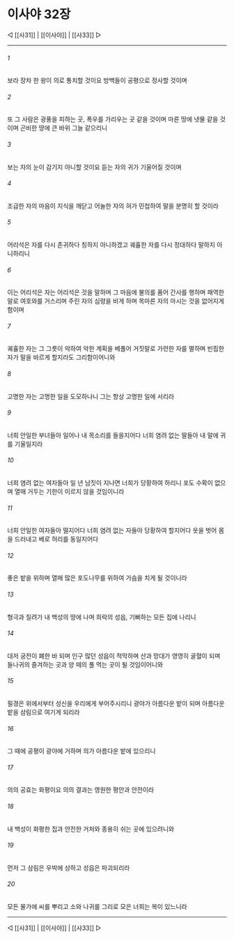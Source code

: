 ﻿# 이사야 32장

◁ [[사31]] | [[이사야]] | [[사33]] ▷
***

###### 1
보라 장차 한 왕이 의로 통치할 것이요 방백들이 공평으로 정사할 것이며

###### 2
또 그 사람은 광풍을 피하는 곳, 폭우를 가리우는 곳 같을 것이며 마른 땅에 냇물 같을 것이며 곤비한 땅에 큰 바위 그늘 같으리니

###### 3
보는 자의 눈이 감기지 아니할 것이요 듣는 자의 귀가 기울어질 것이며

###### 4
조급한 자의 마음이 지식을 깨닫고 어눌한 자의 혀가 민첩하여 말을 분명히 할 것이라

###### 5
어리석은 자를 다시 존귀하다 칭하지 아니하겠고 궤휼한 자를 다시 정대하다 말하지 아니하리니

###### 6
이는 어리석은 자는 어리석은 것을 말하며 그 마음에 불의를 품어 간사를 행하며 패역한 말로 여호와를 거스리며 주린 자의 심령을 비게 하며 목마른 자의 마시는 것을 없어지게 함이며

###### 7
궤휼한 자는 그 그릇이 악하여 악한 계획을 베풀어 거짓말로 가련한 자를 멸하며 빈핍한 자가 말을 바르게 할지라도 그리함이어니와

###### 8
고명한 자는 고명한 일을 도모하나니 그는 항상 고명한 일에 서리라

###### 9
너희 안일한 부녀들아 일어나 내 목소리를 들을지어다 너희 염려 없는 딸들아 내 말에 귀를 기울일지라

###### 10
너희 염려 없는 여자들아 일 년 남짓이 지나면 너희가 당황하여 하리니 포도 수확이 없으며 열매 거두는 기한이 이르지 않을 것임이니라

###### 11
너희 안일한 여자들아 떨지어다 너희 염려 없는 자들아 당황하여 할지어다 옷을 벗어 몸을 드러내고 베로 허리를 동일지어다

###### 12
좋은 밭을 위하며 열매 많은 포도나무를 위하여 가슴을 치게 될 것이니라

###### 13
형극과 질려가 내 백성의 땅에 나며 희락의 성읍, 기뻐하는 모든 집에 나리니

###### 14
대저 궁전이 폐한 바 되며 인구 많던 성읍이 적막하며 산과 망대가 영영히 굴혈이 되며 들나귀의 즐겨하는 곳과 양 떼의 풀 먹는 곳이 될 것임이어니와

###### 15
필경은 위에서부터 성신을 우리에게 부어주시리니 광야가 아름다운 밭이 되며 아름다운 밭을 삼림으로 여기게 되리라

###### 16
그 때에 공평이 광야에 거하며 의가 아름다운 밭에 있으리니

###### 17
의의 공효는 화평이요 의의 결과는 영원한 평안과 안전이라

###### 18
내 백성이 화평한 집과 안전한 거처와 종용히 쉬는 곳에 있으려니와

###### 19
먼저 그 삼림은 우박에 상하고 성읍은 파괴되리라

###### 20
모든 물가에 씨를 뿌리고 소와 나귀를 그리로 모은 너희는 복이 있느니라

***
◁ [[사31]] | [[이사야]] | [[사33]] ▷